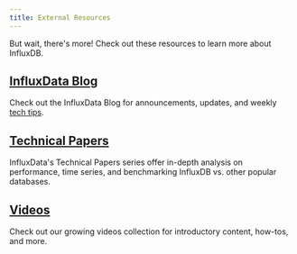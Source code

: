 ```yaml
---
title: External Resources
---
```


But wait, there's more!
Check out these resources to learn more about InfluxDB.

## [InfluxData Blog](https://www.influxdata.com/blog/)

Check out the InfluxData Blog for announcements, updates, and
weekly [tech tips](https://www.influxdata.com/category/tech-tips/).

## [Technical Papers](https://www.influxdata.com/technical-papers/)

InfluxData's Technical Papers series offer in-depth analysis on performance, time series,
and benchmarking InfluxDB vs. other popular databases.

## [Videos](https://www.influxdata.com/videos/)

Check out our growing videos collection for introductory content, how-tos, and more.
